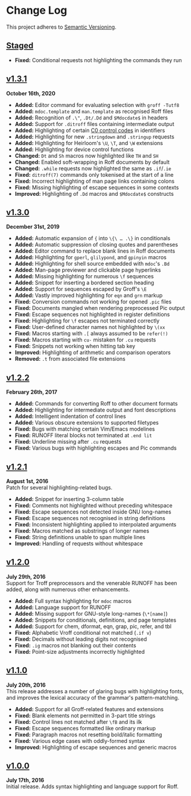 Change Log
==========

This project adheres to [Semantic Versioning](http://semver.org).


[Staged]
------------------------------------------------------------------------
* __Fixed:__ Conditional requests not highlighting the commands they run


[v1.3.1]
------------------------------------------------------------------------
**October 16th, 2020**  
* __Added:__ Editor command for evaluating selection with `groff -Tutf8`
* __Added:__ `mdoc.template` and `man.template` as recognised Roff files
* __Added:__ Recognition of `.\"`, `.Dt/.Dd` and `$Mdocdate$` in headers
* __Added:__ Support for `.ditroff` files containing intermediate output
* __Added:__ Highlighting of certain [C0 control codes][] in identifiers
* __Added:__ Highlighting for new `.stringdown` and `.stringup` requests
* __Added:__ Highlighting for Heirloom's `\U`, `\T`, and `\W` extensions
* __Added:__ Highlighting for device control functions
* __Changed:__ `Dt` and `Sh` macros now highlighted like `TH` and `SH`
* __Changed:__ Enabled soft-wrapping in Roff documents by default
* __Changed:__ `.while` requests now highlighted the same as `.if`/`.ie`
* __Fixed:__ `ditroff(7)` commands only tokenised at the start of a line
* __Fixed:__ Incorrect highlighting of man page links containing colons
* __Fixed:__ Missing highlighting of escape sequences in some contexts
* __Improved:__ Highlighting of `.Dd` macros and `$Mdocdate$` constructs


[v1.3.0]
------------------------------------------------------------------------
**December 31st, 2019**  
* __Added:__ Automatic expansion of `{` into `\{\ … .\}` in conditionals
* __Added:__ Automatic suppression of closing quotes and parentheses
* __Added:__ Editor command to replace blank lines in Roff documents
* __Added:__ Highlighting for `gperl`, `glilypond`, and `gpinyin` macros
* __Added:__ Highlighting for shell source embedded with `mdoc`'s `.Bd`
* __Added:__ Man-page previewer and clickable page hyperlinks
* __Added:__ Missing highlighting for numerous `\f` sequences
* __Added:__ Snippet for inserting a bordered section heading
* __Added:__ Support for sequences escaped by Groff's `\E`
* __Added:__ Vastly improved highlighting for `eqn` and `grn` markup
* __Fixed:__ Conversion commands not working for opened `.pic` files
* __Fixed:__ Documents mangled when rendering preprocessed Pic output
* __Fixed:__ Escape sequences not highlighted in register definitions
* __Fixed:__ Highlighting for `\f` escapes not terminated correctly
* __Fixed:__ User-defined character names not highlighted by `\(xx`
* __Fixed:__ Macros starting with `.[` always assumed to be `refer(!)`
* __Fixed:__ Macros starting with `cu-` mistaken for `.cu` requests
* __Fixed:__ Snippets not working when hitting tab key
* __Improved:__ Highlighting of arithmetic and comparison operators
* __Removed:__ `.t` from associated file extensions


[v1.2.2]
------------------------------------------------------------------------
**February 26th, 2017**  
* __Added:__ Commands for converting Roff to other document formats
* __Added:__ Highlighting for intermediate output and font descriptions
* __Added:__ Intelligent indentation of control lines
* __Added:__ Various obscure extensions to supported filetypes
* __Fixed:__ Bugs with matching certain Vim/Emacs modelines
* __Fixed:__ RUNOFF literal blocks not terminated at `.end lit`
* __Fixed:__ Underline missing after `.cu` requests
* __Fixed:__ Various bugs with highlighting escapes and Pic commands


[v1.2.1]
------------------------------------------------------------------------
**August 1st, 2016**  
Patch for several highlighting-related bugs.

* __Added:__ Snippet for inserting 3-column table
* __Fixed:__ Comments not highlighted without preceding whitespace
* __Fixed:__ Escape sequences not detected inside GNU long-names
* __Fixed:__ Escape sequences not recognised in string definitions
* __Fixed:__ Inconsistent highlighting applied to interpolated arguments
* __Fixed:__ Macros matched as substrings of longer names
* __Fixed:__ String definitions unable to span multiple lines
* __Improved:__ Handling of requests without whitespace


[v1.2.0]
------------------------------------------------------------------------
**July 29th, 2016**  
Support for Troff preprocessors and the venerable RUNOFF has been added,
along with numerous other enhancements.

* __Added:__ Full syntax highlighting for `mdoc` macros
* __Added:__ Language support for RUNOFF
* __Added:__ Missing support for GNU-style long-names (`\*[name]`)
* __Added:__ Snippets for conditionals, definitions, and page templates
* __Added:__ Support for chem, dformat, eqn, grap, pic, refer, and tbl
* __Fixed:__ Alphabetic Vroff conditional not matched (`.if v`)
* __Fixed:__ Decimals without leading digits not recognised
* __Fixed:__ `.ig` macros not blanking out their contents
* __Fixed:__ Point-size adjustments incorrectly highlighted


[v1.1.0]
------------------------------------------------------------------------
**July 20th, 2016**  
This release addresses a number of glaring bugs with highlighting fonts,
and improves the lexical accuracy of the grammar's pattern-matching.

* __Added:__ Support for all Groff-related features and extensions
* __Fixed:__ Blank elements not permitted in 3-part title strings
* __Fixed:__ Control lines not matched after `\fB` and its ilk
* __Fixed:__ Escape sequences formatted like ordinary markup
* __Fixed:__ Paragraph macros not resetting bold/italic formatting
* __Fixed:__ Various edge cases with oddly-formed syntax
* __Improved:__ Highlighting of escape sequences and generic macros


[v1.0.0]
------------------------------------------------------------------------
**July 17th, 2016**  
Initial release. Adds syntax highlighting and language support for Roff.


[Referenced links]:_____________________________________________________
[C0 control codes]: http://en.wikipedia.org/wiki/C0_and_C1_control_codes
[Staged]: https://github.com/Alhadis/language-roff/compare/v1.3.1...HEAD
[v1.3.1]: https://github.com/Alhadis/language-roff/releases/tag/v1.3.1
[v1.3.0]: https://github.com/Alhadis/language-roff/releases/tag/v1.3.0
[v1.2.2]: https://github.com/Alhadis/language-roff/releases/tag/v1.2.2
[v1.2.1]: https://github.com/Alhadis/language-roff/releases/tag/v1.2.1
[v1.2.0]: https://github.com/Alhadis/language-roff/releases/tag/v1.2.0
[v1.1.0]: https://github.com/Alhadis/language-roff/releases/tag/v1.1.0
[v1.0.0]: https://github.com/Alhadis/language-roff/releases/tag/v1.0.0
